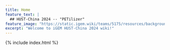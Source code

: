 ```yaml
---
title: Home
feature_text: |
  ## HUST-China 2024 -- "PETilizer"
feature_image: "https://static.igem.wiki/teams/5175/resources/background/bg-05.png"
excerpt: "Welcome to iGEM HUST-China 2024 wiki!"
---
```


<!-- Include lottie animation -->
<!-- <lottie-player id="lottie-animation" src="https://static.igem.wiki/teams/5175/static/lottie-seed.json" background="#B5DDC5" speed="1" direction="1" mode="bounce" loop autoplay></lottie-player> -->


{% include index.html %}


